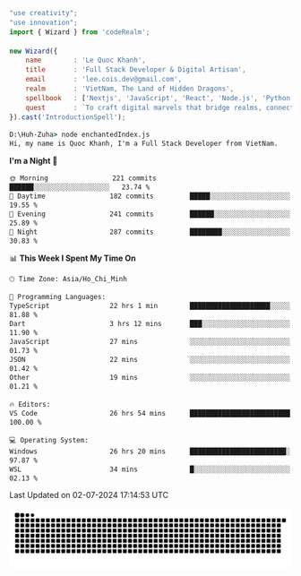 <!--x axis divider-->

```js 
"use creativity";
"use innovation";
import { Wizard } from 'codeRealm';

new Wizard({
    name        : 'Le Quoc Khanh',
    title       : 'Full Stack Developer & Digital Artisan',
    email       : 'lee.cois.dev@gmail.com',
    realm       : 'VietNam, The Land of Hidden Dragons',
    spellbook   : ['Nextjs', 'JavaScript', 'React', 'Node.js', 'Python', 'Django', 'Cloud Services'],
    quest       : `To craft digital marvels that bridge realms, connect cultures, and bring imagination to life.`,
}).cast('IntroductionSpell');
```

```cmd
D:\Huh-Zuha> node enchantedIndex.js
Hi, my name is Quoc Khanh, I'm a Full Stack Developer from VietNam.
```
<!--START_SECTION:waka-->
**I'm a Night 🦉** 

```text
🌞 Morning                221 commits         ██████░░░░░░░░░░░░░░░░░░░   23.74 % 
🌆 Daytime                182 commits         █████░░░░░░░░░░░░░░░░░░░░   19.55 % 
🌃 Evening                241 commits         ██████░░░░░░░░░░░░░░░░░░░   25.89 % 
🌙 Night                  287 commits         ████████░░░░░░░░░░░░░░░░░   30.83 % 
```


📊 **This Week I Spent My Time On** 

```text
🕑︎ Time Zone: Asia/Ho_Chi_Minh

💬 Programming Languages: 
TypeScript               22 hrs 1 min        ████████████████████░░░░░   81.88 % 
Dart                     3 hrs 12 mins       ███░░░░░░░░░░░░░░░░░░░░░░   11.90 % 
JavaScript               27 mins             ░░░░░░░░░░░░░░░░░░░░░░░░░   01.73 % 
JSON                     22 mins             ░░░░░░░░░░░░░░░░░░░░░░░░░   01.42 % 
Other                    19 mins             ░░░░░░░░░░░░░░░░░░░░░░░░░   01.21 % 

🔥 Editors: 
VS Code                  26 hrs 54 mins      █████████████████████████   100.00 % 

💻 Operating System: 
Windows                  26 hrs 20 mins      ████████████████████████░   97.87 % 
WSL                      34 mins             █░░░░░░░░░░░░░░░░░░░░░░░░   02.13 % 
```


 Last Updated on 02-07-2024 17:14:53 UTC
<!--END_SECTION:waka-->
<picture>
  <source media="(prefers-color-scheme: dark)" srcset="https://raw.githubusercontent.com/leecois/leecois/output/github-contribution-grid-snake-dark.svg">
  <source media="(prefers-color-scheme: light)" srcset="https://raw.githubusercontent.com/leecois/leecois/output/github-contribution-grid-snake.svg">
  <img alt="github contribution grid snake animation" src="https://raw.githubusercontent.com/leecois/leecois/output/github-contribution-grid-snake.svg">
</picture>
